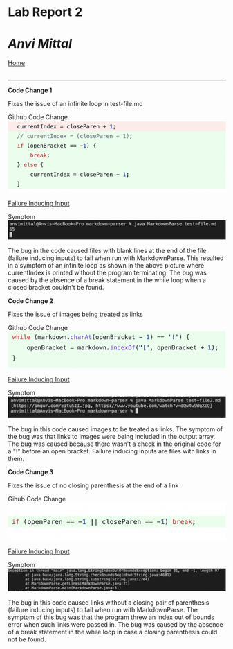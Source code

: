 # Lab Report 2
# *Anvi Mittal*

[Home](index.html)
<br />
<br />

***

**Code Change 1**

Fixes the issue of an infinite loop in test-file.md

Github Code Change
![Image](fix1.png)

[Failure Inducing Input](https://github.com/AnviMittal/markdown-parser/blob/main/test-file.md)

Symptom
![Image](symptom1.png)

The bug in the code caused files with blank lines at the end of the file (failure inducing inputs) to fail when run with MarkdownParse. This resulted in a symptom of an infinite loop as shown in the above picture where currentIndex is printed without the program terminating. The bug was caused by the absence of a break statement in the while loop when a closed bracket couldn't be found. 

**Code Change 2**


Fixes the issue of images being treated as links

Github Code Change
![Image](fix2.png)


[Failure Inducing Input](https://github.com/AnviMittal/markdown-parser/blob/main/test-file2.md)

Symptom
![Image](symptom2.png)

The bug in this code caused images to be treated as links. The symptom of the bug was that links to images were being included in the output array. The bug was caused because there wasn't a check in the original code for a "!" before an open bracket. Failure inducing inputs are files with links in them.

**Code Change 3**


Fixes the issue of no closing parenthesis at the end of a link

Gihub Code Change <br />
![Image](fix3.png)

[Failure Inducing Input](https://github.com/AnviMittal/markdown-parser/blob/main/test-file3.md)


Symptom
![Image](symptom3.png)

The bug in this code caused links without a closing pair of parenthesis (failure inducing inputs) to fail when run with MarkdownParse. The symptom of this bug was that the program threw an index out of bounds error when such links were passed in. The bug was caused by the absence of a break statement in the while loop in case a closing parenthesis could not be found. 

